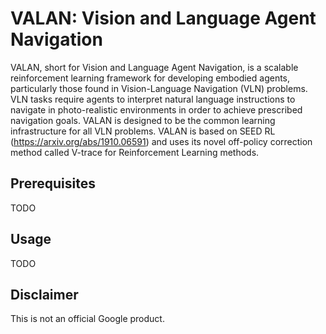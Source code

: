 # VALAN: Vision and Language Agent Navigation

VALAN, short for Vision and Language Agent Navigation, is a scalable
reinforcement learning framework for developing embodied agents, particularly
those found in Vision-Language Navigation (VLN) problems. VLN tasks require
agents to interpret natural language instructions to navigate in photo-realistic
environments in order to achieve prescribed navigation goals. VALAN is designed
to be the common learning infrastructure for all VLN problems. VALAN is based on
SEED RL (https://arxiv.org/abs/1910.06591) and uses its novel off-policy
correction method called V-trace for Reinforcement Learning methods.

## Prerequisites

TODO

## Usage

TODO

## Disclaimer

This is not an official Google product.
